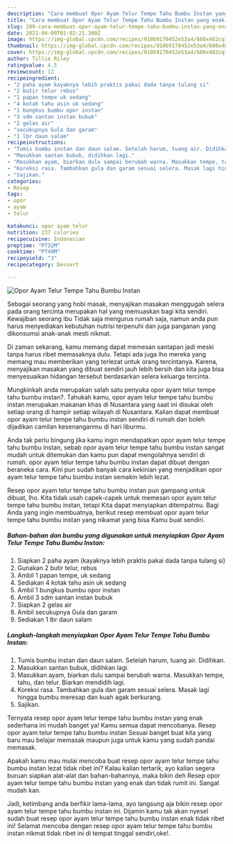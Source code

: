 ```yaml
---
description: "Cara membuat Opor Ayam Telur Tempe Tahu Bumbu Instan yang enak Untuk Jualan"
title: "Cara membuat Opor Ayam Telur Tempe Tahu Bumbu Instan yang enak Untuk Jualan"
slug: 109-cara-membuat-opor-ayam-telur-tempe-tahu-bumbu-instan-yang-enak-untuk-jualan
date: 2021-04-09T01:02:21.380Z
image: https://img-global.cpcdn.com/recipes/910b9170452e53a4/680x482cq70/opor-ayam-telur-tempe-tahu-bumbu-instan-foto-resep-utama.jpg
thumbnail: https://img-global.cpcdn.com/recipes/910b9170452e53a4/680x482cq70/opor-ayam-telur-tempe-tahu-bumbu-instan-foto-resep-utama.jpg
cover: https://img-global.cpcdn.com/recipes/910b9170452e53a4/680x482cq70/opor-ayam-telur-tempe-tahu-bumbu-instan-foto-resep-utama.jpg
author: Tillie Riley
ratingvalue: 4.5
reviewcount: 12
recipeingredient:
- "2 paha ayam kayaknya lebih praktis pakai dada tanpa tulang si"
- "2 butir telur rebus"
- "1 papan tempe uk sedang"
- "4 kotak tahu asin uk sedang"
- "1 bungkus bumbu opor instan"
- "3 sdm santan instan bubuk"
- "2 gelas air"
- "secukupnya Gula dan garam"
- "1 lbr daun salam"
recipeinstructions:
- "Tumis bumbu instan dan daun salam. Setelah harum, tuang air. Didihkan."
- "Masukkan santan bubuk, didihkan lagi."
- "Masukkan ayam, biarkan dulu sampai berubah warna. Masukkan tempe, tahu, dan telur. Biarkan mendidih lagi."
- "Koreksi rasa. Tambahkan gula dan garam sesuai selera. Masak lagi hingga bumbu meresap dan kuah agak berkurang."
- "Sajikan."
categories:
- Resep
tags:
- opor
- ayam
- telur

katakunci: opor ayam telur 
nutrition: 237 calories
recipecuisine: Indonesian
preptime: "PT32M"
cooktime: "PT49M"
recipeyield: "3"
recipecategory: Dessert

---
```



![Opor Ayam Telur Tempe Tahu Bumbu Instan](https://img-global.cpcdn.com/recipes/910b9170452e53a4/680x482cq70/opor-ayam-telur-tempe-tahu-bumbu-instan-foto-resep-utama.jpg)

Sebagai seorang yang hobi masak, menyajikan masakan menggugah selera pada orang tercinta merupakan hal yang memuaskan bagi kita sendiri. Kewajiban seorang ibu Tidak saja mengurus rumah saja, namun anda pun harus menyediakan kebutuhan nutrisi terpenuhi dan juga panganan yang dikonsumsi anak-anak mesti nikmat.

Di zaman  sekarang, kamu memang dapat memesan santapan jadi meski tanpa harus ribet memasaknya dulu. Tetapi ada juga lho mereka yang memang mau memberikan yang terlezat untuk orang tercintanya. Karena, menyajikan masakan yang dibuat sendiri jauh lebih bersih dan kita juga bisa menyesuaikan hidangan tersebut berdasarkan selera keluarga tercinta. 



Mungkinkah anda merupakan salah satu penyuka opor ayam telur tempe tahu bumbu instan?. Tahukah kamu, opor ayam telur tempe tahu bumbu instan merupakan makanan khas di Nusantara yang saat ini disukai oleh setiap orang di hampir setiap wilayah di Nusantara. Kalian dapat membuat opor ayam telur tempe tahu bumbu instan sendiri di rumah dan boleh dijadikan camilan kesenanganmu di hari liburmu.

Anda tak perlu bingung jika kamu ingin mendapatkan opor ayam telur tempe tahu bumbu instan, sebab opor ayam telur tempe tahu bumbu instan sangat mudah untuk ditemukan dan kamu pun dapat mengolahnya sendiri di rumah. opor ayam telur tempe tahu bumbu instan dapat dibuat dengan beraneka cara. Kini pun sudah banyak cara kekinian yang menjadikan opor ayam telur tempe tahu bumbu instan semakin lebih lezat.

Resep opor ayam telur tempe tahu bumbu instan pun gampang untuk dibuat, lho. Kita tidak usah capek-capek untuk memesan opor ayam telur tempe tahu bumbu instan, tetapi Kita dapat menyiapkan ditempatmu. Bagi Anda yang ingin membuatnya, berikut resep membuat opor ayam telur tempe tahu bumbu instan yang nikamat yang bisa Kamu buat sendiri.

<!--inarticleads1-->

##### Bahan-bahan dan bumbu yang digunakan untuk menyiapkan Opor Ayam Telur Tempe Tahu Bumbu Instan:

1. Siapkan 2 paha ayam (kayaknya lebih praktis pakai dada tanpa tulang si)
1. Gunakan 2 butir telur, rebus
1. Ambil 1 papan tempe, uk sedang
1. Sediakan 4 kotak tahu asin uk sedang
1. Ambil 1 bungkus bumbu opor instan
1. Ambil 3 sdm santan instan bubuk
1. Siapkan 2 gelas air
1. Ambil secukupnya Gula dan garam
1. Sediakan 1 lbr daun salam




<!--inarticleads2-->

##### Langkah-langkah menyiapkan Opor Ayam Telur Tempe Tahu Bumbu Instan:

1. Tumis bumbu instan dan daun salam. Setelah harum, tuang air. Didihkan.
1. Masukkan santan bubuk, didihkan lagi.
1. Masukkan ayam, biarkan dulu sampai berubah warna. Masukkan tempe, tahu, dan telur. Biarkan mendidih lagi.
1. Koreksi rasa. Tambahkan gula dan garam sesuai selera. Masak lagi hingga bumbu meresap dan kuah agak berkurang.
1. Sajikan.




Ternyata resep opor ayam telur tempe tahu bumbu instan yang enak sederhana ini mudah banget ya! Kamu semua dapat mencobanya. Resep opor ayam telur tempe tahu bumbu instan Sesuai banget buat kita yang baru mau belajar memasak maupun juga untuk kamu yang sudah pandai memasak.

Apakah kamu mau mulai mencoba buat resep opor ayam telur tempe tahu bumbu instan lezat tidak ribet ini? Kalau kalian tertarik, ayo kalian segera buruan siapkan alat-alat dan bahan-bahannya, maka bikin deh Resep opor ayam telur tempe tahu bumbu instan yang enak dan tidak rumit ini. Sangat mudah kan. 

Jadi, ketimbang anda berfikir lama-lama, ayo langsung aja bikin resep opor ayam telur tempe tahu bumbu instan ini. Dijamin kamu tak akan nyesel sudah buat resep opor ayam telur tempe tahu bumbu instan enak tidak ribet ini! Selamat mencoba dengan resep opor ayam telur tempe tahu bumbu instan nikmat tidak ribet ini di tempat tinggal sendiri,oke!.

